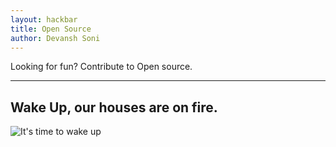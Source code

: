 ```yaml
---
layout: hackbar
title: Open Source
author: Devansh Soni
---
```


Looking for fun? Contribute to Open source.

---

## Wake Up, our houses are on fire.

![It's time to wake up]({{site.baseurl}}/assets/images/Devansh_Soni.png)
